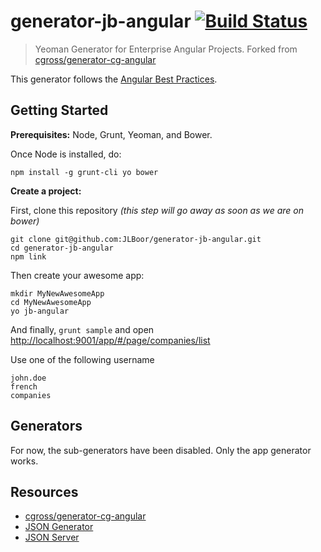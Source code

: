 # generator-jb-angular [![Build Status](https://travis-ci.org/JLBoor/generator-jb-angular.svg)](https://travis-ci.org/JLBoor/generator-jb-angular)



>Yeoman Generator for Enterprise Angular Projects. Forked from [cgross/generator-cg-angular](https://github.com/cgross/generator-cg-angular)

This generator follows the [Angular Best Practices](http://jlboor.github.io/angularjs/angular-best-practices-introduction/).


## Getting Started


**Prerequisites:** Node, Grunt, Yeoman, and Bower.

Once Node is installed, do:

    npm install -g grunt-cli yo bower


**Create a project:**

First, clone this repository *(this step will go away as soon as we are on bower)*

    git clone git@github.com:JLBoor/generator-jb-angular.git
    cd generator-jb-angular
    npm link

Then create your awesome app:

    mkdir MyNewAwesomeApp
    cd MyNewAwesomeApp
    yo jb-angular

And finally, `grunt sample` and open [http://localhost:9001/app/#/page/companies/list](http://localhost:9001/app/#/page/companies/list)

Use one of the following username

    john.doe
    french
    companies

## Generators
For now, the sub-generators have been disabled. Only the app generator works.

## Resources
- [cgross/generator-cg-angular](https://github.com/cgross/generator-cg-angular)
- [JSON Generator](http://www.json-generator.com/)
- [JSON Server](https://github.com/typicode/json-server)


